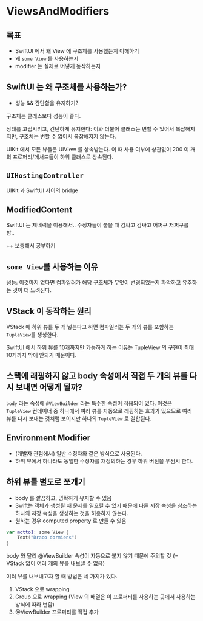 # ViewsAndModifiers

## 목표

- SwiftUI 에서 왜 View 에 구조체를 사용했는지 이해하기
- 왜 `some View` 를 사용하는지
- modifier 는 실제로 어떻게 동작하는지

## SwiftUI 는 왜 구조체를 사용하는가?

- 성능 && 간단함을 유지하기?

구조체는 클래스보다 성능이 좋다. 

상태를 고립시키고, 간단하게 유지한다: 이와 더불어 클래스는 변할 수 있어서 복잡해지지만, 구조체는 변할 수 없어서 복잡해지지 않는다.

UIKit 에서 모든 뷰들은 UIView 를 상속받는다. 이 때 사용 여부에 상관없이 200 여 개의 프로퍼티/메서드들이 하위 클래스로 상속된다.

## `UIHostingController`

UIKit 과 SwiftUI 사이의 bridge

## ModifiedContent

SwiftUI 는 제네릭을 이용해서.. 수정자들이 붙을 때 감싸고 감싸고 어쩌구 저쩌구를 함..

++ 보충해서 공부하기

## `some View`를 사용하는 이유

성능: 이것마저 없다면 컴파일러가 해당 구조체가 무엇이 변경되었는지 파악하고 유추하는 것이 더 느려진다.

## VStack 이 동작하는 원리

VStack 에 하위 뷰를 두 개 넣는다고 하면 컴파일러는 두 개의 뷰를 포함하는 `TupleView`를 생성한다.

SwiftUI 에서 하위 뷰를 10개까지만 가능하게 하는 이유는 TupleView 의 구현이 최대 10개까지 밖에 안되기 때문이다.

## 스택에 래핑하지 않고 body 속성에서 직접 두 개의 뷰를 다시 보내면 어떻게 될까?

`body` 라는 속성에 `@ViewBuilder` 라는 특수한 속성이 적용되어 있다. 이것은 `TupleView` 컨테이너 중 하나에서 여러 뷰를 자동으로 래핑하는 효과가 있으므로 여러 뷰를 다시 보내는 것처럼 보이지만 하나의 `TupleView` 로 결합된다.

## Environment Modifier

- (개발자 관점에서) 일반 수정자와 같은 방식으로 사용된다.
- 하위 뷰에서 하나라도 동일한 수정자를 재정의하는 경우 하위 버전을 우선시 한다.

## 하위 뷰를 별도로 쪼개기

- body 를 깔끔하고, 명확하게 유지할 수 있음
- Swift는 객체가 생성될 때 문제를 일으킬 수 있기 때문에 다른 저장 속성을 참조하는 하나의 저장 속성을 생성하는 것을 허용하지 않는다.
- 원하는 경우 computed property 로 만들 수 있음

```swift
var motto1: some View {
    Text("Draco dormiens")
}
```

body 와 달리 @ViewBuilder 속성이 자동으로 붙지 않기 때문에 주의할 것 (= VStack 없이 여러 개의 뷰를 내보낼 수 없음)

여러 뷰를 내보내고자 할 때 방법은 세 가지가 있다.

1. VStack 으로 wrapping
2. Group 으로 wrapping (View 의 배열은 이 프로퍼티를 사용하는 곳에서 사용하는 방식에 따라 변함)
3. @ViewBuilder 프로퍼티를 직접 추가

